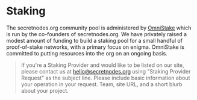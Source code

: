 # Staking

The secretnodes.org community pool is administered by [OmniStake](https://t.me/omnistake) which is run by the co-founders of secretnodes.org. We have privately raised a modest amount of funding to build a staking pool for a small handful of proof-of-stake networks, with a primary focus on enigma. OmniStake is committed to putting resources into the org on an ongoing basis.

> If you're a Staking Provider and would like to be listed on our site, please contact us at hello@secretnodes.org using "Staking Provider Request" as the subject line. Please include basic information about your operation in your request. Team, site URL, and a short blurb about your project.
